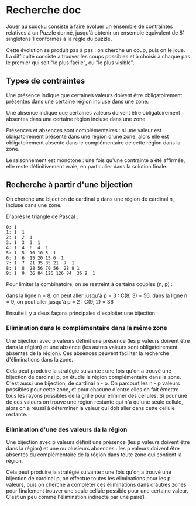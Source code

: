 #  Recherche doc

Jouer au sudoku consiste à faire évoluer un ensemble de contraintes relatives à un Puzzle donné, jusqu'à obtenir un ensemble équivalent de 81 singletons 1 conformes à la règle du puzzle.

Cette évolution se produit pas à pas : on cherche un coup, puis on le joue. La difficulté consiste à trouver les coups possibles et à choisir à chaque pas le premier qui soit "le plus facile", ou "le plus visible".

## Types de contraintes

Une présence indique que certaines valeurs doivent être obligatoirement présentes dans une certaine région incluse dans une zone.

Une absence indique que certaines valeurs doivent être obligatoirement absentes dans une certaine région incluse dans une zone.

Présences et absences sont complémentaires : si une valeur est obligatoirement présente dans une région d'une zone, alors elle est obligatoirement absente dans le complémentaire de cette région dans la zone.

Le raisonnement est monotone : une fois qu'une contrainte a été affirmée, elle reste définitivement vraie, en particulier dans la solution finale.

## Recherche à partir d'une bijection

On cherche une bijection de cardinal p dans une région de cardinal n, incluse dans une zone.

D'après le triangle de Pascal :

    0: 1
    1: 1  1
    2: 1  2  1
    3: 1  3  3  1
    4: 1  4  6  4  1
    5: 1  5  10 10 5  1
    6: 1  6  15 20 15 6  1
    7: 1  7  21 35 35 21  7  1
    8: 1  8  28 56 70 56  28 8 1
    9: 1  9  36 84 126 126 84  36 9  1
    
Pour limiter la combinatoire, on se restreint à certains couples (n, p) :

dans la ligne n = 8, on peut aller jusqu'à p = 3 : C(8, 3) = 56.
dans la ligne n = 9, on peut aller jusqu'à p = 2 : C(9, 2) = 36

Ensuite il y a deux façons principales d'exploiter une bijection :

### Elimination dans le complémentaire dans la même zone

Une bijection avec p valeurs définit une présence (les p valeurs doivent être dans la région) et une absence (les autres valeurs sont obligatoirement absentes de la région). Ces absences peuvent faciliter la recherche d'éliminations dans la zone.

Cela peut produire la stratégie suivante : une fois qu'on a trouvé une bijection de cardinal p, on étudie la région complémentaire dans la zone. C'est aussi une bijection, de cardinal n - p. On parcourt les n - p valeurs possibles pour cette zone, et pour chacune d'entre elles on fait émettre tous les rayons possibles de la grille pour éliminer des cellules. Si pour une de ces valeurs on trouve une région restante qui n'a qu'une seule cellule, alors on a réussi à déterminer la valeur qui doit aller dans cette cellule restante.


### Elimination d'une des valeurs da la région

Une bijection avec p valeurs définit une présence (les p valeurs doivent être dans la région) et une ou plusieurs absences : les p valeurs doivent être absentes du complémentaire de la région dans toute zone qui contient la région.

Cela peut produire la stratégie suivante : une fois qu'on a trouvé une bijection de cardinal p, on effectue toutes les éliminations pour les p valeurs, puis on cherche à compléter ces éliminations dans d'autres zones pour finalement trouver une seule cellule possible pour une certaine valeur. C'est un peu comme l'élimination indirecte par une paire1.
